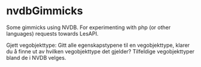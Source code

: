# nvdbGimmicks
Some gimmicks using NVDB. For experimenting with php (or other languages) requests towards LesAPI.

Gjett vegobjekttype:
Gitt alle egenskapstypene til en vegobjekttype, klarer du å finne ut av hvilken vegobjekttype det gjelder? Tilfeldige vegobjekttyper bland de i NVDB velges. 
